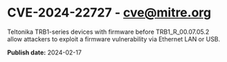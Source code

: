 # CVE-2024-22727 - cve@mitre.org

Teltonika TRB1-series devices with firmware before TRB1_R_00.07.05.2 allow attackers to exploit a firmware vulnerability via Ethernet LAN or USB.

**Publish date:** 2024-02-17
